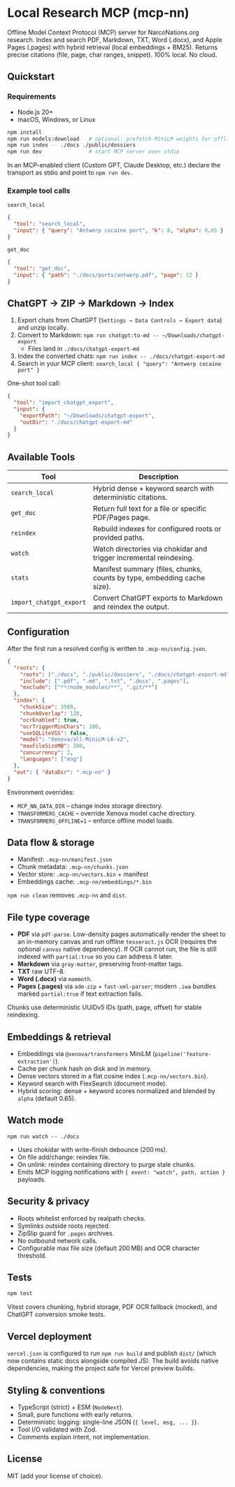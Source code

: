 # Local Research MCP (mcp-nn)

Offline Model Context Protocol (MCP) server for NarcoNations.org research. Index and search PDF, Markdown, TXT, Word (.docx), and Apple Pages (.pages) with hybrid retrieval (local embeddings + BM25). Returns precise citations (file, page, char ranges, snippet). 100% local. No cloud.

## Quickstart

### Requirements

- Node.js 20+
- macOS, Windows, or Linux

```bash
npm install
npm run models:download   # optional: prefetch MiniLM weights for offline mode
npm run index -- ./docs ./public/dossiers
npm run dev               # start MCP server over stdio
```

In an MCP-enabled client (Custom GPT, Claude Desktop, etc.) declare the transport as stdio and point to `npm run dev`.

### Example tool calls

`search_local`

```json
{
  "tool": "search_local",
  "input": { "query": "Antwerp cocaine port", "k": 8, "alpha": 0.65 }
}
```

`get_doc`

```json
{
  "tool": "get_doc",
  "input": { "path": "./docs/ports/antwerp.pdf", "page": 12 }
}
```

## ChatGPT → ZIP → Markdown → Index

1. Export chats from ChatGPT (`Settings → Data Controls → Export data`) and unzip locally.
2. Convert to Markdown: `npm run chatgpt:to-md -- ~/Downloads/chatgpt-export`
   - Files land in `./docs/chatgpt-export-md`
3. Index the converted chats: `npm run index -- ./docs/chatgpt-export-md`
4. Search in your MCP client: `search_local { "query": "Antwerp cocaine port" }`

One-shot tool call:

```json
{
  "tool": "import_chatgpt_export",
  "input": {
    "exportPath": "~/Downloads/chatgpt-export",
    "outDir": "./docs/chatgpt-export-md"
  }
}
```

## Available Tools

| Tool | Description |
| ---- | ----------- |
| `search_local` | Hybrid dense + keyword search with deterministic citations. |
| `get_doc` | Return full text for a file or specific PDF/Pages page. |
| `reindex` | Rebuild indexes for configured roots or provided paths. |
| `watch` | Watch directories via chokidar and trigger incremental reindexing. |
| `stats` | Manifest summary (files, chunks, counts by type, embedding cache size). |
| `import_chatgpt_export` | Convert ChatGPT exports to Markdown and reindex the output. |

## Configuration

After the first run a resolved config is written to `.mcp-nn/config.json`.

```json
{
  "roots": {
    "roots": ["./docs", "./public/dossiers", "./docs/chatgpt-export-md"],
    "include": [".pdf", ".md", ".txt", ".docx", ".pages"],
    "exclude": ["**/node_modules/**", ".git/**"]
  },
  "index": {
    "chunkSize": 3500,
    "chunkOverlap": 120,
    "ocrEnabled": true,
    "ocrTriggerMinChars": 100,
    "useSQLiteVSS": false,
    "model": "Xenova/all-MiniLM-L6-v2",
    "maxFileSizeMB": 200,
    "concurrency": 2,
    "languages": ["eng"]
  },
  "out": { "dataDir": ".mcp-nn" }
}
```

Environment overrides:

- `MCP_NN_DATA_DIR` – change index storage directory.
- `TRANSFORMERS_CACHE` – override Xenova model cache directory.
- `TRANSFORMERS_OFFLINE=1` – enforce offline model loads.

## Data flow & storage

- Manifest: `.mcp-nn/manifest.json`
- Chunk metadata: `.mcp-nn/chunks.json`
- Vector store: `.mcp-nn/vectors.bin` + manifest
- Embeddings cache: `.mcp-nn/embeddings/*.bin`

`npm run clean` removes `.mcp-nn` and `dist`.

## File type coverage

- **PDF** via `pdf-parse`. Low-density pages automatically render the sheet to an in-memory canvas and run offline `tesseract.js` OCR (requires the optional `canvas` native dependency). If OCR cannot run, the file is still indexed with `partial:true` so you can address it later.
- **Markdown** via `gray-matter`, preserving front-matter tags.
- **TXT** raw UTF-8.
- **Word (.docx)** via `mammoth`.
- **Pages (.pages)** via `adm-zip` + `fast-xml-parser`; modern `.iwa` bundles marked `partial:true` if text extraction fails.

Chunks use deterministic UUIDv5 IDs (path, page, offset) for stable reindexing.

## Embeddings & retrieval

- Embeddings via `@xenova/transformers` MiniLM (`pipeline('feature-extraction')`).
- Cache per chunk hash on disk and in memory.
- Dense vectors stored in a flat cosine index (`.mcp-nn/vectors.bin`).
- Keyword search with FlexSearch (document mode).
- Hybrid scoring: dense + keyword scores normalized and blended by `alpha` (default 0.65).

## Watch mode

`npm run watch -- ./docs`

- Uses chokidar with write-finish debounce (200 ms).
- On file add/change: reindex file.
- On unlink: reindex containing directory to purge stale chunks.
- Emits MCP logging notifications with `{ event: "watch", path, action }` payloads.

## Security & privacy

- Roots whitelist enforced by realpath checks.
- Symlinks outside roots rejected.
- ZipSlip guard for `.pages` archives.
- No outbound network calls.
- Configurable max file size (default 200 MB) and OCR character threshold.

## Tests

```bash
npm test
```

Vitest covers chunking, hybrid storage, PDF OCR fallback (mocked), and ChatGPT conversion smoke tests.

## Vercel deployment

`vercel.json` is configured to run `npm run build` and publish `dist/` (which now contains static docs alongside compiled JS). The build avoids native dependencies, making the project safe for Vercel preview builds.

## Styling & conventions

- TypeScript (strict) + ESM (`NodeNext`).
- Small, pure functions with early returns.
- Deterministic logging: single-line JSON (`{ level, msg, ... }`).
- Tool I/O validated with Zod.
- Comments explain intent, not implementation.

## License

MIT (add your license of choice).
